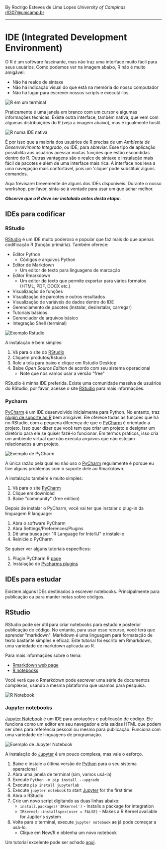 By Rodrigo Esteves de Lima Lopes *University of Campinas* [rll307\@unicamp.br](mailto:rll307@unicamp.br)

------------------------------------------------------------------------
# IDE (Integrated Development Environment)

O R é um software fascinante, mas não traz uma interface muito fácil para seus usuários. Como podemos ver na imagem abaixo, R não é muito amigável:

- Não há realce de sintaxe
- Não há indicação visual do que está na memória do nosso computador
- Não há lugar para escrever nossos scripts e executá-los.

![R em um terminal](./images/R01.png)

Praticamente é uma janela em branco com um cursor e algumas informações técnicas. Existe outra interface, também nativa, que vem com algumas distribuições do R (veja a imagem abaixo), mas é igualmente hostil.

![R numa IDE nativa](./images/R02.png)

É por isso que a maioria dos usuários de R precisa de um *Ambiente de Desenvolvimento Integrado*, ou IDE, para abreviar. Esse tipo de aplicação possibilita aos usuários acessar muitas funções que estão escondidas dentro do R. Outras vantagens são o realce de sintaxe e instalação mais fácil de pacotes e além de uma interface mais rica. A interface nos leva a uma navegação mais confortável, pois um 'clique' pode substituir alguns comandos.

Aqui frevisarei brevemente de alguns dos IDEs disponíveis. Durante o nosso workshop, por favor, sinta-se à vontade para usar um que achar melhor.

***Observe que o R deve ser instalado antes desta etapa.***

## IDEs para codificar

### RStudio

[RStudio](https://rstudio.com/) é um IDE muito poderoso e popular que faz mais do que apenas codificação R (função primária). Também oferece:

- Editor Python
    - Códigos e arquivos Python
- Editor de Markdown
    - Um editor de texto para linguagens de marcação
- Editor Rmarkdown
    - Um editor de texto que permite exportar para vários formatos (HTML, PDF, DOCX etc.)
- Visualização de funções
- Visualização de parcotes e outros resultados
- Visualização de variáveis de dados dentro do IDE
- Gerenciamento de pacotes (instalar, desinstalar, carregar)
- Tutoriais básicos
- Gerenciador de arquivos básico
- Integração Shell (terminal)

![ Exemplo Rstudio](http://mercury.webster.edu/aleshunas/R_learning_infrastructure/images/RStudio%20-%20environment%20panel.png)

A instalação é bem simples:

1.  Vá para o site do [RStudio](https://rstudio.com/)
2.  Cliquem produtos/Rstudio
3.  Role a tela para baixo e clique em Rstudio Desktop
4.  Baixe *Open Source Edition* de acordo com seu sistema operacional
    -   Note que nós vamos usar a versão "free"

RStudio é minha IDE preferida. Existe uma comunidade massiva de usuários do RStudio, por favor, acesse o site [RStudio](https://rstudio.com/) para mais informações.

### Pycharm

[PyCharm](https://www.jetbrains.com/pycharm/) é um IDE desenvolvido inicialmente para Python. No entanto, traz [plugin de suporte ao R](https://www.jetbrains.com/help/pycharm/r-plugin-support.html) bem amigável. Ele oferece todas as funções que  há no RStudio, com a pequena diferença de que o [PyCharm](https://www.jetbrains.com/pycharm/) é orientado a projeto. Isso quer dizer que você tem que criar um projeto e designar um diretório para ele se quiser fazê-lo funcionar. Em termos práticos, isso cria um ambiente virtual que não executa arquivos que não estejam relacionados a um projeto.

![Exemplo de PyCharm](https://resources.jetbrains.com/help/img/idea/2020.2/py_r_overview.png)

A única razão pela qual eu não uso o [PyCharm](https://www.jetbrains.com/pycharm/) regulamente é porque eu tive alguns problemas com o suporte dele ao Rmarkdown.

A instalação também é muito simples:

1.  Vá para o site [PyCharm](https://www.jetbrains.com/pycharm/)
2.  Clique em download
3.  Baixe "community" (free edition)

Depois de instalar o PyCharm, você vai ter que instalar o plug-in da linguagem R language:

1.  Abra o software PyCharm
2.  Abra Settings/Preferences/Plugins
3.  Dê uma busca por "R Language for IntelliJ" e instale-o
4.  Reinicie o PyCharm

Se quiser ver alguns tutoriais específicos:

1.  Plugin PyCharm R [page](https://www.jetbrains.com/help/pycharm/r-plugin-support.html)
2.  Instalação do [Pycharms plugins](https://www.jetbrains.com/help/pycharm/managing-plugins.html)

## IDEs para estudar

Existem alguns IDEs destinados a escrever notebooks. Principalmente para publicação ou para manter notas sobre códigos.

## RStudio

RStudio pode ser útil para criar notebooks para estudo e posterior publicação de código. No entanto, para usar esse recurso, você terá que aprender "markdown". Markdown é uma linguagem para formatação de texto bastante simples e eficaz. Este tutorial foi escrito em Rmarkdown, uma variedade de markdown aplicada ao R.

Para mais informações sobre o tema:

-   [Rmarkdown web page](https://rmarkdown.rstudio.com/)
-   [R notebooks](https://rmarkdown.rstudio.com/lesson-10.html)

Você verá que o Rmarkdown pode escrever uma série de documentos complexos, usando a mesma plataforma que usamos para pesquisa.

![R Notebook](https://d33wubrfki0l68.cloudfront.net/14588820b42b46fc38e5350566c03420e4c64e34/e54b8/lesson-images/notebooks-1-notebook.png)

### Jupyter notebooks

[Jupyter Notebook](https://jupyter.org/) é um IDE para anotações e publicação de código. Ele funciona como um editor em seu navegador e cria saídas HTML que podem ser úteis para referência pessoal ou mesmo para publicação. Funciona com uma variedade de linguagens de programação.

![Exemplo de Jupyter Notebook](images/binder-50.png)

A instalação do [Jupyter](https://jupyter.org/) é um pouco complexa, mas vale o esforço.

1.  Baixe e instale a última versão de [Python](https://www.python.org/) para o seu sistema operacional
2.  Abra uma janela de terminal (sim, vamos usá-la)
3.  Execute `Python -m pip install --upgrade`
4.  Execute `pip install jupyterlab`
5.  Execute `jupyter notebook` to start [Jupyter](https://jupyter.org/) for the first time
6.  Abra o RStudio
7.  Crie um novo script digitando as duas linhas abaixo:
    -   `install.packages('IRkernel')` - Installs a package for integration
    -   `IRkernel::installspec(user = FALSE)` - Makes a R Kernel available for Jupiter's system
8.  Volte para o terminal, execute `jupyter notebook` ae já pode começar a usá-lo.
    -   Clique em New/R e obtenha um novo notebook

Um tutorial excelente pode ser achado [aqui](https://dzone.com/articles/using-r-on-jupyternbspnotebook).
